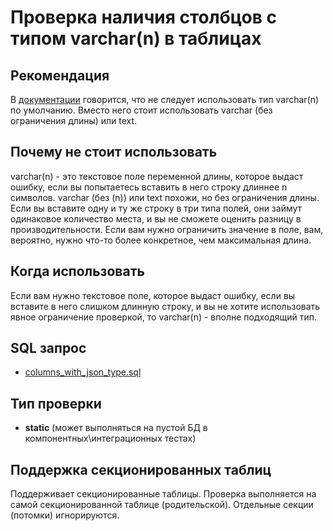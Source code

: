 # Проверка наличия столбцов с типом varchar(n) в таблицах

## Рекомендация
В [документации](https://postgrespro.ru/docs/postgresql/17/datatype-json) говорится, что не следует использовать тип varchar(n) по умолчанию. Вместо него стоит использовать varchar (без ограничения длины) или text.

## Почему не стоит использовать

varchar(n) - это текстовое поле переменной длины, которое выдаст ошибку, если вы попытаетесь вставить в него строку длиннее n символов.
varchar (без (n)) или text похожи, но без ограничения длины. Если вы вставите одну и ту же строку в три типа полей, они займут одинаковое количество места, и вы не сможете оценить разницу в производительности.
Если вам нужно ограничить значение в поле, вам, вероятно, нужно что-то более конкретное, чем максимальная длина.

## Когда использовать

Если вам нужно текстовое поле, которое выдаст ошибку, если вы вставите в него слишком длинную строку, и вы не хотите использовать явное ограничение проверкой, то varchar(n) - вполне подходящий тип.

## SQL запрос

- [columns_with_json_type.sql](https://github.com/mfvanek/pg-index-health-sql/blob/master/sql/columns_with_fixed_length_varchar.sql)

## Тип проверки

- **static** (может выполняться на пустой БД в компонентных\интеграционных тестах)

## Поддержка секционированных таблиц

Поддерживает секционированные таблицы.
Проверка выполняется на самой секционированной таблице (родительской). Отдельные секции (потомки) игнорируются.
